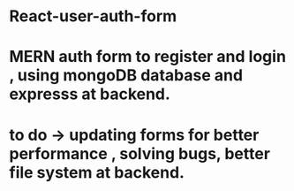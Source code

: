 # React-user-auth-form
# MERN auth form to register and login , using mongoDB database and expresss at backend.
# to do -> updating forms for better performance , solving bugs, better file system at backend. 
